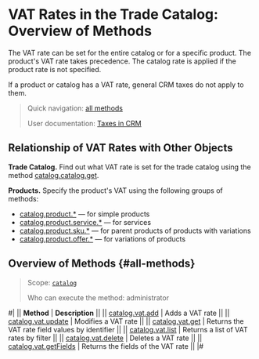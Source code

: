 # VAT Rates in the Trade Catalog: Overview of Methods

The VAT rate can be set for the entire catalog or for a specific product. The product's VAT rate takes precedence. The catalog rate is applied if the product rate is not specified.

If a product or catalog has a VAT rate, general CRM taxes do not apply to them.

> Quick navigation: [all methods](#all-methods)
> 
> User documentation: [Taxes in CRM](https://helpdesk.bitrix24.com/open/17230492/)

## Relationship of VAT Rates with Other Objects

**Trade Catalog.** Find out what VAT rate is set for the trade catalog using the method [catalog.catalog.get](../catalog/catalog-catalog-get.md).

**Products.** Specify the product's VAT using the following groups of methods:
- [catalog.product.*](../product/index.md) — for simple products
- [catalog.product.service.*](../product/service/index.md) — for services
- [catalog.product.sku.*](../product/sku/index.md) — for parent products of products with variations
- [catalog.product.offer.*](../product/offer/index.md) — for variations of products

## Overview of Methods {#all-methods}

> Scope: [`catalog`](../../scopes/permissions.md)
>
> Who can execute the method: administrator

#| 
|| **Method** | **Description** ||
|| [catalog.vat.add](./catalog-vat-add.md) | Adds a VAT rate ||
|| [catalog.vat.update](./catalog-vat-update.md) | Modifies a VAT rate ||
|| [catalog.vat.get](./catalog-vat-get.md) | Returns the VAT rate field values by identifier ||
|| [catalog.vat.list](./catalog-vat-list.md) | Returns a list of VAT rates by filter ||
|| [catalog.vat.delete](./catalog-vat-delete.md) | Deletes a VAT rate ||
|| [catalog.vat.getFields](./catalog-vat-get-fields.md) | Returns the fields of the VAT rate ||
|#